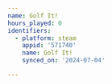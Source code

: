 ```yaml
---
name: Golf It!
hours_played: 0
identifiers:
  - platform: steam
    appid: '571740'
    name: Golf It!
    synced_on: '2024-07-04'

---
```


